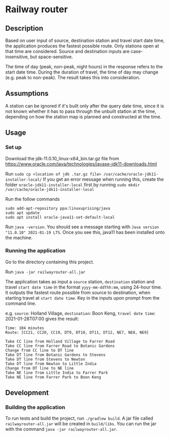 # Railway router
## Description
Based on user input of source, destination station and travel start date time, the application produces 
the fastest possible route. Only stations open at that time are considered. 
Source and destination inputs are case-insensitive, but space-sensitive.

The time of day (peak, non-peak, night hours) in the response refers to the start date time.
During the duration of travel, the time of day may change (e.g. peak to non-peak). The result
takes this into consideration.

## Assumptions
A station can be ignored if it's built only after the query date time, since it is
not known whether it has to pass through the unbuilt station at the time, depending on how the
station map is planned and constructed at the time.

## Usage
### Set up
Download the jdk-11.0.10_linux-x64_bin.tar.gz file from https://www.oracle.com/java/technologies/javase-jdk11-downloads.html

Run `sudo cp <location of jdk .tar.gz file> /var/cache/oracle-jdk11-installer-local/`
If you get an error message when running this, create the folder `oracle-jdk11-installer-local`
first by running `sudo mkdir /var/cache/oracle-jdk11-installer-local`

Run the follow commands
```
sudo add-apt-repository ppa:linuxuprising/java
sudo apt update
sudo apt install oracle-java11-set-default-local
```

Run `java -version`. You should see a message starting with `Java version "11.0.10" 2021-01-19 LTS`. 
Once you see this, java11 has been installed onto the machine.

### Running the application
Go to the directory containing this project. 

Run `java -jar railwayrouter-all.jar`

The application takes as input a `source` station, `destination` station and 
travel `start date time` in the format `yyyy-mm-ddThh:mm`, using 24-hour time.
It outputs the fastest route possible from source to destination, when starting
travel at `start date time`. Key in the inputs upon prompt from the command line.

e.g. `source`: Holland Village, `destination`: Boon Keng, 
`travel date time`: 2021-01-28T07:00 gives the result:

```aidl
Time: 104 minutes
Route: [CC21, CC20, CC19, DT9, DT10, DT11, DT12, NE7, NE8, NE9]

Take CC line from Holland Village to Farrer Road
Take CC line from Farrer Road to Botanic Gardens
Change from CC line to DT line
Take DT line from Botanic Gardens to Stevens
Take DT line from Stevens to Newton
Take DT line from Newton to Little India
Change from DT line to NE line
Take NE line from Little India to Farrer Park
Take NE line from Farrer Park to Boon Keng
```

## Development
### Building the application
To run tests and build the project, run `./gradlew build`. 
A jar file called `railwayrouter-all.jar` will be created in `build/libs`.
You can run the jar with the command `java -jar railwayrouter-all.jar`.


